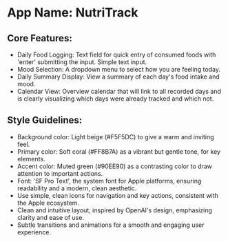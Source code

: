 # **App Name**: NutriTrack

## Core Features:

- Daily Food Logging: Text field for quick entry of consumed foods with 'enter' submitting the input. Simple text input.
- Mood Selection: A dropdown menu to select how you are feeling today.
- Daily Summary Display: View a summary of each day's food intake and mood.
- Calendar View: Overview calendar that will link to all recorded days and is clearly visualizing which days were already tracked and which not.

## Style Guidelines:

- Background color: Light beige (#F5F5DC) to give a warm and inviting feel.
- Primary color: Soft coral (#FF8B7A) as a vibrant but gentle tone, for key elements.
- Accent color: Muted green (#90EE90) as a contrasting color to draw attention to important actions.
- Font: 'SF Pro Text', the system font for Apple platforms, ensuring readability and a modern, clean aesthetic.
- Use simple, clean icons for navigation and key actions, consistent with the Apple ecosystem.
- Clean and intuitive layout, inspired by OpenAI's design, emphasizing clarity and ease of use.
- Subtle transitions and animations for a smooth and engaging user experience.